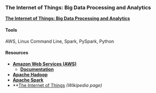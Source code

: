 ### The Internet of Things: Big Data Processing and Analytics

**[The Internet of Things: Big Data Processing and Analytics](https://dduril.github.io/ucscx-data-analytics/iot/)**

#### Tools

AWS, Linux Command Line, Spark, PySpark, Python

#### Resources

- **<a href="https://aws.amazon.com/">Amazon Web Services (AWS)</a>**
    - **<a href="https://aws.amazon.com/documentation/">Documentation</a>**
- **<a href="http://hadoop.apache.org/">Apache Hadoop</a>**
- **<a href="http://spark.apache.org/">Apache Spark</a>**
- **<a href="https://en.wikipedia.org/wiki/Internet_of_things">The Internet of Things</a> _(Wikipedia page)_





